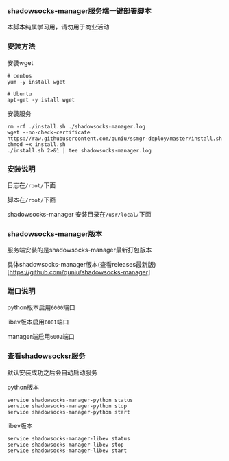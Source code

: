 ### shadowsocks-manager服务端一键部署脚本

本脚本纯属学习用，请勿用于商业活动


### 安装方法

安装wget
```
# centos
yum -y install wget

# Ubuntu
apt-get -y istall wget
```

安装服务
```
rm -rf ./install.sh ./shadowsocks-manager.log
wget --no-check-certificate https://raw.githubusercontent.com/quniu/ssmgr-deploy/master/install.sh
chmod +x install.sh
./install.sh 2>&1 | tee shadowsocks-manager.log
```

### 安装说明
日志在`/root/`下面

脚本在`/root/`下面

shadowsocks-manager 安装目录在`/usr/local/`下面



### shadowsocks-manager版本

服务端安装的是shadowsocks-manager最新打包版本

具体shadowsocks-manager版本(查看releases最新版)[https://github.com/quniu/shadowsocks-manager]



### 端口说明
python版本启用`6000`端口

libev版本启用`6001`端口

manager端启用`6002`端口



### 查看shadowsocksr服务

默认安装成功之后会自动启动服务

python版本
```
service shadowsocks-manager-python status
service shadowsocks-manager-python stop
service shadowsocks-manager-python start
```

libev版本
```
service shadowsocks-manager-libev status
service shadowsocks-manager-libev stop
service shadowsocks-manager-libev start
```
